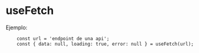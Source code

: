# useFetch


Ejemplo:
```
    const url = 'endpoint de una api';
    const { data: null, loading: true, error: null } = useFetch(url);
```